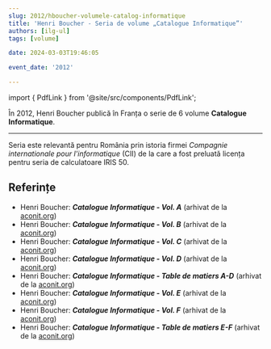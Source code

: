 ```yaml
---
slug: 2012/hboucher-volumele-catalog-informatique
title: 'Henri Boucher - Seria de volume „Catalogue Informatique”'
authors: [ilg-ul]
tags: [volume]

date: 2024-03-03T19:46:05

event_date: '2012'

---
```


import { PdfLink } from '@site/src/components/PdfLink';

În 2012, Henri Boucher publică în Franța o serie de 6 volume **Catalogue Informatique**.

<!-- truncate -->

---

Seria este relevantă pentru România prin istoria firmei _Compagnie internationale pour l'informatique_ (CII) de la care a fost preluată licența pentru seria de calculatoare IRIS 50.

## Referințe

- Henri Boucher: _**Catalogue Informatique - Vol. A**_ (arhivat de la [aconit.org](https://www.aconit.org/histoire/iga_boucher/)) <PdfLink href="https://github.com/cronica-it/arhiva/releases/download/2012/hboucher-catalog-informatique-vol-a-0-300.pdf"/>
- Henri Boucher: _**Catalogue Informatique - Vol. B**_ (arhivat de la [aconit.org](https://www.aconit.org/histoire/iga_boucher/)) <PdfLink href="https://github.com/cronica-it/arhiva/releases/download/2012/hboucher-catalog-informatique-vol-b-301-338.pdf"/>
- Henri Boucher: _**Catalogue Informatique - Vol. C**_ (arhivat de la [aconit.org](https://www.aconit.org/histoire/iga_boucher/)) <PdfLink href="https://github.com/cronica-it/arhiva/releases/download/2012/hboucher-catalog-informatique-vol-c-339-548.pdf"/>
- Henri Boucher: _**Catalogue Informatique - Vol. D**_ (arhivat de la [aconit.org](https://www.aconit.org/histoire/iga_boucher/)) <PdfLink href="https://github.com/cronica-it/arhiva/releases/download/2012/hboucher-catalog-informatique-vol-d-549-696.pdf"/>
- Henri Boucher: _**Catalogue Informatique - Table de matiers A-D**_ (arhivat de la [aconit.org](https://www.aconit.org/histoire/iga_boucher/)) <PdfLink href="https://github.com/cronica-it/arhiva/releases/download/2012/hboucher-catalog-informatique-tab-mat-A-B-C-D.pdf"/>
- Henri Boucher: _**Catalogue Informatique - Vol. E**_ (arhivat de la [aconit.org](https://www.aconit.org/histoire/iga_boucher/)) <PdfLink href="https://github.com/cronica-it/arhiva/releases/download/2012/hboucher-catalog-informatique-vol-e-700-745.pdf"/>
- Henri Boucher: _**Catalogue Informatique - Vol. F**_ (arhivat de la [aconit.org](https://www.aconit.org/histoire/iga_boucher/)) <PdfLink href="https://github.com/cronica-it/arhiva/releases/download/2012/hboucher-catalog-informatique-vol-f-746-773.pdf"/>
- Henri Boucher: _**Catalogue Informatique - Table de matiers E-F**_ (arhivat de la [aconit.org](https://www.aconit.org/histoire/iga_boucher/)) <PdfLink href="https://github.com/cronica-it/arhiva/releases/download/2012/hboucher-catalog-informatique-tab-mat-E-F.pdf"/>
